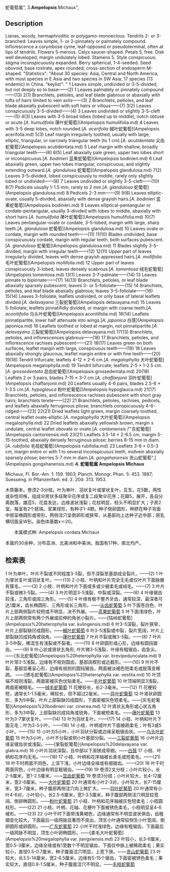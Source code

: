 蛇葡萄属",
3.**Ampelopsis** Michaux",

## Description
Lianas, woody, hermaphroditic or polygamo-monoecious. Tendrils 2- or 3-branched. Leaves simple, 1- or 2-pinnately or palmately compound. Inflorescence a corymbose cyme, leaf-opposed or pseudoterminal, often at tips of tendrils. Flowers 5-merous. Calyx saucer-shaped. Petals 5, free. Disk well developed, margin undulately lobed. Stamens 5. Style conspicuous; stigma inconspicuously expanded. Berry spherical, 1-4-seeded. Seed obovoid, base rostrate, apex rounded; cross-section of endosperm M-shaped.
  "Statistics": "About 30 species: Asia, Central and North America, with most species in E Asia and two species in SW Asia; 17 species (13 endemic) in China.
  "keylist": "
1 Leaves simple, undivided or 3-5-divided, but not deeply so to base——(2)
1 Leaves palmately or pinnately compound——(13)
2(1) Branchlets, petioles, and leaf blade glabrous or abaxially with tufts of hairs limited to vein axils——(3)
2 Branchlets, petioles, and leaf blade abaxially pubescent with soft hairs or villous——(7)
3(2) Leaves conspicuously 3-5-divided——(4)
3 Leaves undivided or slightly 3-5-cleft——(5)
4(3) Leaves with 3-5 broad lobes (lobed up to middle), notch obtuse or acute.[*A. humulifolia* 葎叶蛇葡萄](Ampelopsis humulifolia.md)
4 Leaves with 3-5 deep lobes, notch rounded.[*A. acerifolia* 槭叶蛇葡萄](Ampelopsis acerifolia.md)
5(3) Leaf margin irregularly toothed, usually with large, elliptic, triangular, or narrowly triangular teeth (to 1 cm).[*A. acutidentata* 尖齿蛇葡萄](Ampelopsis acutidentata.md)
5 Leaf margin with shallow, broadly triangular teeth——(6)
6(5) Leaf abaxially pale green, upper two lobes short or inconspicuous.[*A. bodinieri* 蓝果蛇葡萄](Ampelopsis bodinieri.md)
6 Leaf abaxially green, upper two lobes triangular, conspicuous, and slightly extending outward.[*A. glandulosa* 蛇葡萄](Ampelopsis glandulosa.md)
7(2) Leaves 3-5-divided, lobed conspicuously to middle, rarely only slightly lobed or undivided——(8)
7 Leaves undivided or slightly 3-5-cleft——(10)
8(7) Pedicels usually 1-1.5 mm, rarely to 2 mm.[*A. glandulosa* 蛇葡萄](Ampelopsis glandulosa.md)
8 Pedicels 2-3 mm——(9)
9(8) Leaves elliptic-ovate, usually 5-divided, abaxially with dense grayish hairs.[*A. bodinieri* 蓝果蛇葡萄](Ampelopsis bodinieri.md)
9 Leaves elliptical-pentangular or cordate-pentangular, usually 3-divided with lobes to middle, abaxially with short hairs.[*A. humulifolia* 葎叶蛇葡萄](Ampelopsis humulifolia.md)
10(7) Leaves pentangular-ovate or cordate, 3-5-lobed, margin with large, sharp teeth.[*A. glandulosa* 蛇葡萄](Ampelopsis glandulosa.md)
10 Leaves ovate or cordate, margin with rounded teeth——(11)
11(10) Blades undivided, base conspicuously cordate, margin with regular teeth, both surfaces pubescent.[*A. glandulosa* 蛇葡萄](Ampelopsis glandulosa.md)
11 Blades slightly 3-5-divided, margin with irregular teeth——(12)
12(11) Upper part of leaves irregularly divided, leaves with dense grayish appressed hairs.[*A. mollifolia* 毛叶蛇葡萄](Ampelopsis mollifolia.md)
12 Upper part of leaves conspicuously 3-lobed, leaves densely scabrous.[*A. tomentosa* 绒毛蛇葡萄](Ampelopsis tomentosa.md)
13(1) Leaves 3-7-palmate——(14)
13 Leaves pinnate to bipinnate——(17)
14(13) Branchlets, petioles, or leaf blade abaxially sparsely pubescent; leaves 3- or 5-foliolate——(15)
14 Branchlets, petioles, and leaf blade abaxially glabrous; leaves 3-5-foliolate——(16)
15(14) Leaves 3-foliolate, leaflets undivided, or only base of lateral leaflets divided.[*A. delavayana* 三裂蛇葡萄](Ampelopsis delavayana.md)
15 Leaves 5-foliolate, leaflets pinnatifidly divided, or margin with coarse teeth.[*A. aconitifolia* 乌头叶蛇葡萄](Ampelopsis aconitifolia.md)
16(14) Leaflets pinnatipartite, lower half attenuate into wings.[*A. japonica* 白蔹](Ampelopsis japonica.md)
16 Leaflets toothed or lobed at margin, not pinnatipartite.[*A. delavayana* 三裂蛇葡萄](Ampelopsis delavayana.md)
17(13) Branchlets, petioles, and inflorescences glabrous——(18)
17 Branchlets, petioles, and inflorescence rachises pubescent——(21)
18(17) Leaves green on both surfaces, leaflet margin with large, conspicuous teeth——(19)
18 Leaves abaxially strongly glaucous, leaflet margin entire or with fine teeth——(20)
19(18) Tendril trifurcate; leaflets 4-12 × 2-6 cm.[*A. megalophylla* 大叶蛇葡萄](Ampelopsis megalophylla.md)
19 Tendril bifurcate; leaflets 2-5 × 1-2.5 cm.[*A. grossedentata* 显齿蛇葡萄](Ampelopsis grossedentata.md)
20(18) Leaflets 2 or 3 pairs, blades 7-15 × 3-7 cm.[*A. chaffanjonii* 羽叶蛇葡萄](Ampelopsis chaffanjonii.md)
20 Leaflets usually 4-6 pairs, blades 2.5-6 × 1-3.5 cm.[*A. hypoglauca* 粉叶蛇葡萄](Ampelopsis hypoglauca.md)
21(17) Branchlets, petioles, and inflorescence rachises pubescent with short gray hairs; branchlets terete——(22)
21 Branchlets, petioles, rachises, pedicels, and leaflets abaxially ferruginous pilose; branchlets conspicuously 4-6-ridged——(23)
22(21) Dried leaflets light green, margin coarsely toothed, central leaflet ovate-elliptic.[*A. megalophylla* 大叶蛇葡萄](Ampelopsis megalophylla.md)
22 Dried leaflets abaxially yellowish brown, margin ± undulate, central leaflet obovate or ovate.[*A. cantoniensis* 广东蛇葡萄](Ampelopsis cantoniensis.md)
23(21) Leaflets 3.5-14 × 2-6.5 cm, margin 5-15-toothed, abaxially densely ferruginous pilose; berries 8-15 mm in diam.[*A. rubifolia* 毛枝蛇葡萄](Ampelopsis rubifolia.md)
23 Leaflets 3-6 × 0.5-3 cm, margin entire or with 1 to several inconspicuous teeth, midvein abaxially sparsely pilose; berries 5-7 mm in diam.[*A. gongshanensis* 贡山蛇葡萄",](Ampelopsis gongshanensis.md)
**4. 蛇葡萄属 Ampelopsis Michaux**

Michaux, Fl. Bor.-Am. 1: 159. 1803; Planch. Monogr. Phan. 5: 453. 1887; Suesseng. in Pflanzenfam. ed. 2. 20d: 313. 1953.

木质藤本。卷须2-3分枝。叶为单叶、羽状复叶或掌状复叶，互生。花5数，两性或杂性同株，组成伞房状多歧聚伞花序或复二歧聚伞花序；花瓣5，展开，各自分离脱落，雄蕊5，花盘发达，边缘波状浅裂；花柱明显，柱头不明显扩大；子房2室，每室有2个胚珠。浆果球形，有种子1-4颗。种子倒卵圆形，种脐在种子背面中部呈椭圆形或带形，两侧洼穴呈倒卵形或狭窄，从基部向上达种子近中部；胚乳横切面呈W形。染色体基数x＝20。
<p style='text-indent:28px'>本属模式种: Ampelopsis cordata Michaux

本属约30余种，分布亚洲、北美洲和中美洲。我国有17种，南北均产。

## 检索表

1 叶为单叶，叶片不裂或不同程度3-5裂，但不深裂至基部成全裂片。——(2)
1 叶为掌状复叶或羽状复叶。——(13)
2 小枝、叶柄和叶片完全无毛或仅叶片下面脉腋有簇毛。——(3)
2 小枝、叶柄和叶片下面或多或少被柔毛或绒毛。——(7)
3 叶片不裂或微3-5裂。——(4)
3 叶片明显3-5浅裂、中裂或深裂。——(6)
4 叶缘锯齿较浅，三角形或阔三角形。——(5)
4 叶缘有极不整齐牙齿，通常较深，最深者可达1厘米，齿长椭圆形、三角形或长三角形。——[尖齿蛇葡萄](Ampelopsis%20acutidentata.md)
5 叶下面苍白色，叶片上部两侧裂片较短或不明显，决不外展。——[蓝果蛇葡萄](Ampelopsis%20bodinieri.md)
5 叶下面浅绿色，叶片上部两侧常有两个外展或前伸的角状小裂片。——[牯岭蛇葡萄](Ampelopsis%20heterophylla var. kulingensis.md)
6 叶3-5深裂，裂片狭窄，叶片上部裂缺凹成圆形。——[槭叶蛇葡萄](Ampelopsis%20acerifolia.md)
6 叶3-5浅裂或中裂，裂片宽阔，叶片上部裂缺凹成钝角或锐角。——[葎叶蛇葡萄](Ampelopsis%20humulifolia.md)
7 叶片不裂或微3-5裂。——(8)
7 叶片3-5中裂，稀混生有浅裂或不裂者。——(11)
8 叶卵圆形或心形，边缘有圆钝锯齿。——(9)
8 叶心状或肾状五角形, 叶片微3-5浅裂，叶缘有粗锯齿，齿急尖。——[东北蛇葡萄](Ampelopsis%20heterophylla var. brevipedunculata.md)
9 叶片常3-5浅裂，边缘有不规则圆齿，基部阔楔形或近截形。——(10)
9 叶片不裂，基部显著呈心形，边缘有规则的圆钝锯齿，两面被淡褐色短柔毛或脱落变稀疏。 ——[锈毛蛇葡萄](Ampelopsis%20heterophylla var. vestita.md)
10 叶顶端不规则浅裂，两面密被灰色伏贴柔毛。——[毛叶蛇葡萄](Ampelopsis%20mollifolia.md)
10 叶顶端明显3浅裂，两面密被糙毛。——[绒毛蛇葡萄](Ampelopsis%20tomentosa.md)
11 花梗较长，长2-3毫米。——(12)
11 花梗较短，通常长1-1.5毫米，稀较长，但不超过2毫米。——[异叶蛇葡萄](Ampelopsis%20heterophylla.md)
12 叶肾状卵圆形，多为5中裂，叶片上部裂缺凹成圆形，下面密被灰色短柔毛。——[灰毛蛇葡萄](Ampelopsis%20bodinieri var. cinerea.md)
12 叶肾状五角形或心状五角形，多为3中裂，上部裂缺凹成钝角或锐角，下面被短柔毛。——[葎叶蛇葡萄](Ampelopsis%20humulifolia.md)
13 叶为3-7掌状复叶。——(14)
13 叶为羽状复叶。——(17)
14 小枝、叶柄和叶片下面无毛；叶为3-5小叶。——(16)
14 小枝、叶柄或叶片下面被疏柔毛；叶有3或5小叶。——(15)
15 小叶为5小叶，小叶羽状分裂或边缘呈粗锯齿状。——[乌头叶蛇葡萄](Ampelopsis%20aconitifolia.md)
15 叶为3小叶，小叶不分裂或侧小叶基部分裂。——[三裂蛇葡萄](Ampelopsis%20delavayana.md)
16 小叶片边缘呈锯齿状或浅裂。——[掌裂蛇葡萄](Ampelopsis%20delavayana var. glabra.md)
16 小叶片羽状深裂，且中部以下渐狭成窄翅。——[白蔹](Ampelopsis%20japonica.md)
17 小枝、叶柄和花序均无毛。——(18)
17 小枝、叶柄和花序轴被长柔毛或短柔毛。——(21)
18 叶干时两面不同色，上深下浅，小叶边缘全缘或有细锯齿。——(20)
18 叶干时两面同色，小叶边缘有明显粗锯齿。——(19)
19 卷须2叉分枝；小叶片较小，长2-5厘米，宽1-2.5厘米。——[显齿蛇葡萄](Ampelopsis%20grossedentata.md)
19 卷须3分枝；小叶片较大，长4-12厘米，宽2-6厘米。——[大叶蛇葡萄](Ampelopsis%20megalophylla.md)
20 叶通常有小叶2-3对，小叶较大，长7-15厘米，宽3-7厘米，种子腹部两侧洼穴向上微扩大。——[羽叶蛇葡萄](Ampelopsis%20chaffanjoni.md)
20 叶通常有小叶4-6对，小叶较小，长2.5-6厘米，宽1-3.5厘米，种子腹部两侧洼穴明显较宽阔，倒卵椭圆形。——[粉叶蛇葡萄](Ampelopsis%20hypoglauca.md)
21 小枝、叶柄和花序轴被灰色短柔毛；小枝圆柱形。——(22)
21 小枝、叶柄、花轴、花梗叶下面被锈色柔毛，小枝明显呈4-6棱形。——(23)
22 小叶干时下面带浅黄褐色，边缘通常有不明显波状俱齿，齿粗细变化较大，下面最后一级网脉显著而不突出，顶生小叶通常较侧生小叶宽阔，倒卵圆形或卵圆形。——[广东蛇葡萄](Ampelopsis%20cantoniensis.md)
22 小叶干时浅绿色，边缘有粗锯齿，下面最后一级网脉不明显，顶生小叶卵椭圆形。——[柔毛大叶蛇葡萄](Ampelopsis%20megalophylla var. jiangxiensis.md)
23 叶较小，长3-6厘米，宽0.5-3厘米，边缘全缘或有1至数个不明显锯齿，下面仅中脉上被稀疏柔毛；果实较小，直径0.5-0.7厘米，种子腹面洼穴明显，上宽下狭。——[贡山蛇葡萄](Ampelopsis%20gongshanensis.md)
23 叶较大，长3.5-14厘米，宽2-6.5厘米，边缘有5-15个锯齿，下面密被锈色柔毛；果实较大，直径0.8-1.5厘米，种子腹面洼穴不明显。——[毛枝蛇葡萄](Ampelopsis%20rubifolia.md)
